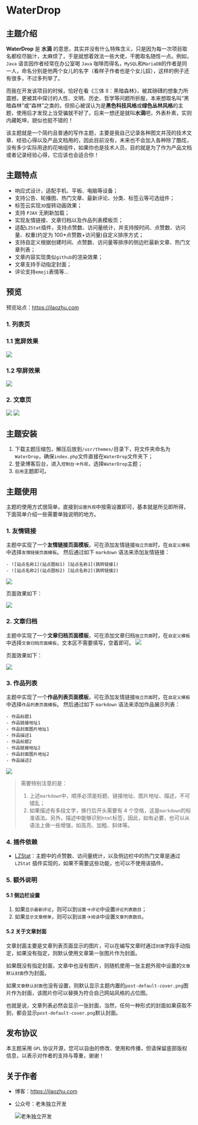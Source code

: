 # WaterDrop

## 主题介绍

**WaterDrop** 是 **水滴** 的意思，其实并没有什么特殊含义，只是因为每一次项目取名都绞尽脑汁，太麻烦了，于是就想着效法一些大佬，干脆取名随性一点。例如，`Java` 语言因作者经常在办公室喝 `Java` 咖啡而得名，`MySQL`和`MariaDB`的作者是同一人，命名分别是他两个女儿的名字（看样子作者也是个女儿奴），这样的例子还有很多，不过多列举了。

而我在开发该项目的时候，恰好在看《三体 Ⅱ：黑暗森林》，被其磅礴的想象力所震撼，更被其中探讨的人性、文明、历史、哲学等问题所折服，本来想取名叫“黑暗森林”或“森林”之类的，但担心被误认为是**黑色科技风格**或**绿色丛林风格**的主题，使用后才发现上当受骗就不好了。后来一想还是就叫**水滴**吧，外表朴素，实则内藏乾坤，貌似也挺不错的！

该主题就是一个简约且普通的写作主题，主要是我自己记录各种图文并茂的技术文章、经验心得以及产品文档用的，因此目前没有，未来也不会加入各种除了酷炫，没有多少实际用途的花哨组件，如果你也是技术人员，目的就是为了作为产品文档或者记录经验心得，它应该也会适合你！

## 主题特点

- 响应式设计，适配手机、平板、电脑等设备；
- 支持公告、轮播图、热门文章、最新评论、分类、标签云等可选组件；
- 标签云实现`3D`旋转动画效果；
- 支持 `PJAX` 无刷新加载；
- 实现友情链接、文章归档以及作品列表模板页；
- 适配`LZStat`插件，支持点赞数、访问量统计，并支持按时间、点赞数、访问量、权重(约定为 100\*点赞数+访问量)自定义排序方式；
- 支持自定义根据创建时间、点赞数、访问量等排序的侧边栏最新文章、热门文章列表；
- 文章内容实现类似`github`的渲染效果；
- 文章支持手动指定封面；
- 评论支持`emoji`表情等...

## 预览

预览站点：<https://ilaozhu.com>

### 1. 列表页

### 1.1 宽屏效果

![](https://cdn.jsdelivr.net/gh/ZShijun/image-repo/20240528/58cfcdba38b5316c668e52590d87bc73.png)

### 1.2 窄屏效果

![](https://cdn.jsdelivr.net/gh/ZShijun/image-repo/20240528/689b4c9357c89be91fef7c56ef1e0d2f.png)

### 2. 文章页

![](https://cdn.jsdelivr.net/gh/ZShijun/image-repo/20240528/40646529681f2cb8305bad4c12e91d77.png)
![](https://cdn.jsdelivr.net/gh/ZShijun/image-repo/20240528/10f5d168c2790374158bb92d6fa6e7c8.png)

## 主题安装

1. 下载主题压缩包，解压后放到`/usr/themes/`目录下，将文件夹命名为 `WaterDrop`，确保`index.php`文件直接在`WaterDrop`文件夹下；
2. 登录博客后台，进入`控制台`->`外观`，选择`WaterDrop`主题；
3. `启用`主题即可。

## 主题使用

主题的使用方式很简单，直接到`设置外观`中按需设置即可，基本就是所见即所得，下面简单介绍一些需要单独说明的地方。

### 1. 友情链接

主题中实现了一个**友情链接页面模板**，可在添加友情链接`独立页面`时，在`自定义模板`中选择`友情链接页面模板`。
然后通过如下 `markdown` 语法来添加友情链接：

```
- ![站点名称1](站点图标1) [站点名称1](跳转链接1)
- ![站点名称2](站点图标2) [站点名称2](跳转链接2)
```

![](https://cdn.jsdelivr.net/gh/ZShijun/image-repo/20240505/f603994c51e2d64bf4f20a74174c8252.png)

页面效果如下：

![](https://cdn.jsdelivr.net/gh/ZShijun/image-repo/20240528/9459ff1b421f42f5106d40d46181658c.png)

### 2. 文章归档

主题中实现了一个**文章归档页面模板**，可在添加文章归档`独立页面`时，在`自定义模板`中选择`文章归档页面模板`，文本区不需要填写，空着即可。
![](https://cdn.jsdelivr.net/gh/ZShijun/image-repo/20240528/9ecc0cb07e3ab85aed80e8edd2b1836c.png)

页面效果如下：

![](https://cdn.jsdelivr.net/gh/ZShijun/image-repo/20240528/2e3b770a18352a44a6d0d9e175c2216e.png)

### 3. 作品列表

主题中实现了一个**作品列表页面模板**，可在添加友情链接`独立页面`时，在`自定义模板`中选择`作品列表页面模板`。
然后通过如下 `markdown` 语法来添加作品展示列表：

```
- 作品标题1
- 作品链接地址1
- 作品封面图片地址1
- 作品描述1
- 作品标题2
- 作品链接地址2
- 作品封面图片地址2
- 作品描述2
```

![](https://cdn.jsdelivr.net/gh/ZShijun/image-repo/20240604/2045d63bc1c965933c76f255e6650dc3.png)

> 需要特别注意的是：
>
> 1. 上述`markdown`中，顺序必须是标题、链接地址、图片地址、描述，不可错乱；
> 2. 如果描述有多段文字，换行后开头需要有 4 个空格，这是`markdown`的标准语法。另外，描述中能够识别`html`标签，因此，如有必要，也可以从语法上做一些增强，如高亮、加粗、斜体等。

### 4. 插件依赖

- [LZStat](https://github.com/ZShijun/LZStat)：主题中的点赞数、访问量统计，以及侧边栏中的热门文章是通过 `LZStat` 插件实现的，如果不需要这些功能，也可以不使用该插件。

### 5. 额外说明

#### 5.1 侧边栏设置

1. 如果`显示最新评论`，则可以到`设置`->`评论`中设置`评论列表数目`；
2. 如果`显示文章榜单`，则可以到`设置`->`阅读`中设置`文章列表数目`。

#### 5.2 关于文章封面

文章封面主要是文章列表页面显示的图片，可以在编写文章时通过`封面`字段手动指定，如果没有指定，则默认使用文章第一张图片作为封面。

如果既没有指定封面，文章中也没有图片，则随机使用一张主题外观中设置的`文章默认封面`作为封面。

如果`文章默认封面`也没有设置，则默认显示主题内置的`post-default-cover.png`图片作为封面，该图片你可以替换为符合自己网站风格的占位图。

也就是说，文章列表必然会显示一张封面，当然，任何一种形式的封面如果获取不到，都会显示`post-default-cover.png`默认封面。

## 发布协议

本主题采用 `GPL` 协议开源，您可以自由的修改、使用和传播，但请保留底部版权信息，以表示对作者的支持与尊重，谢谢！

## 关于作者

- 博客：<https://ilaozhu.com>
- 公众号：老朱独立开发

  ![老朱独立开发](https://cdn.jsdelivr.net/gh/ZShijun/WaterDrop/static/images/gzh.jpg)
